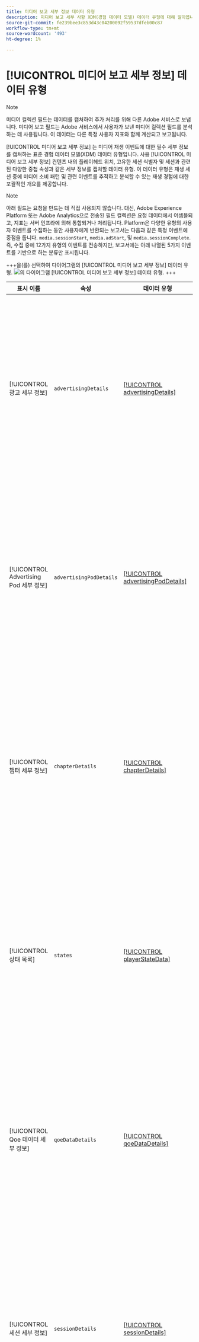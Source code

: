 ```yaml
---
title: 미디어 보고 세부 정보 데이터 유형
description: 미디어 보고 세부 사항 XDM(경험 데이터 모델) 데이터 유형에 대해 알아봅니다.
source-git-commit: fe239bee3c853d43c04200092f59537dfeb00c87
workflow-type: tm+mt
source-wordcount: '493'
ht-degree: 1%

---
```


# [!UICONTROL 미디어 보고 세부 정보] 데이터 유형

>[!NOTE]
>
>미디어 컬렉션 필드는 데이터를 캡처하여 추가 처리를 위해 다른 Adobe 서비스로 보냅니다. 미디어 보고 필드는 Adobe 서비스에서 사용자가 보낸 미디어 컬렉션 필드를 분석하는 데 사용됩니다. 이 데이터는 다른 특정 사용자 지표와 함께 계산되고 보고됩니다.

[!UICONTROL 미디어 보고 세부 정보] 는 미디어 재생 이벤트에 대한 필수 세부 정보를 캡처하는 표준 경험 데이터 모델(XDM) 데이터 유형입니다. 사용 [!UICONTROL 미디어 보고 세부 정보] 컨텐츠 내의 플레이헤드 위치, 고유한 세션 식별자 및 세션과 관련된 다양한 중첩 속성과 같은 세부 정보를 캡처할 데이터 유형. 이 데이터 유형은 재생 세션 중에 미디어 소비 패턴 및 관련 이벤트를 추적하고 분석할 수 있는 재생 경험에 대한 포괄적인 개요를 제공합니다.

>[!NOTE]
>
>아래 필드는 요청을 만드는 데 직접 사용되지 않습니다. 대신, Adobe Experience Platform 또는 Adobe Analytics으로 전송된 필드 컬렉션은 요청 데이터에서 어셈블되고, 지표는 서버 인프라에 의해 통합되거나 처리됩니다. Platform은 다양한 유형의 사용자 이벤트를 수집하는 동안 사용자에게 반환되는 보고서는 다음과 같은 특정 이벤트에 중점을 둡니다. `media.sessionStart`, `media.adStart`, 및 `media.sessionComplete`. 즉, 수집 중에 12가지 유형의 이벤트를 전송하지만, 보고서에는 아래 나열된 5가지 이벤트를 기반으로 하는 분류만 표시됩니다.

+++을(를) 선택하여 다이어그램의 [!UICONTROL 미디어 보고 세부 정보] 데이터 유형.
![의 다이어그램 [!UICONTROL 미디어 보고 세부 정보] 데이터 유형.](../images/data-types/media-reporting-details.png)
+++

| 표시 이름 | 속성 | 데이터 유형 | 설명 |
| --------------------- | --------------- | --------- | ----------- |
| [!UICONTROL 광고 세부 정보] | `advertisingDetails` | [[!UICONTROL advertisingDetails]](./advertising-details-reporting.md) | 광고 세부정보 는 경험 이벤트 동안 광고 활동과 관련된 특정 정보를 의미합니다. 여기에는 광고 메타데이터, 타깃팅 세부 사항 및 성능 지표가 포함됩니다. |
| [!UICONTROL Advertising Pod 세부 정보] | `advertisingPodDetails` | [[!UICONTROL advertisingPodDetails]](./advertising-pod-details-reporting.md) | 광고 Pod 세부 정보에는 경험 이벤트 내의 광고 Pod에 대한 정보가 포함되어 있습니다. 광고 시퀀스, 콘텐츠 및 참여 지표에 대한 통찰력을 제공합니다. |
| [!UICONTROL 챕터 세부 정보] | `chapterDetails` | [[!UICONTROL chapterDetails]](./chapter-details-reporting.md) | 챕터 세부 정보 는 챕터 또는 컨텐츠의 세그먼트화된 부분과 관련된 데이터를 캡처합니다. 챕터 마커, 타임라인 및 관련 메타데이터에 대한 정보를 제공합니다. |
| [!UICONTROL 상태 목록] | `states` | [[!UICONTROL playerStateData]](./player-state-data-reporting.md) | 상태 속성은 경험 이벤트 전체에서 다양한 상태를 캡처하는 배열입니다. 이 속성은 재생, 사용자 작업 또는 콘텐츠 변경에 대한 순차적 데이터를 제공합니다. |
| [!UICONTROL Qoe 데이터 세부 정보] | `qoeDataDetails` | [[!UICONTROL qoeDataDetails]](./qoe-data-details-reporting.md) | QoE(체감 품질) 데이터 세부 정보 는 성능 관련 지표 및 사용자 경험 데이터를 캡처합니다. 품질, 응답성 및 사용자 상호 작용에 대한 통찰력을 제공합니다. |
| [!UICONTROL 세션 세부 정보] | `sessionDetails` | [[!UICONTROL sessionDetails]](./session-details-reporting.md) | 세션 세부 정보는 경험 이벤트와 관련된 포괄적인 정보를 포함하며, 사용자 상호 작용, 기간 및 재생 세션과 관련된 컨텍스트 데이터에 대한 통찰력을 제공합니다. |
| [!UICONTROL 사용자 지정 메타데이터] | `customMetadata` | [[!UICONTROL customMetadataDetails]](./custom-metadata-details-reporting.md) | 사용자 지정 메타데이터에는 경험 이벤트와 관련된 사용자 정의 메타데이터 또는 추가 메타데이터가 포함됩니다. 이 메타데이터를 사용하면 개인화된 데이터 또는 특정 데이터를 이벤트 컨텍스트에 포함할 수 있습니다. |
| [!UICONTROL 플레이헤드] | `playhead` | 정수 | 플레이헤드는 미디어 콘텐츠 내의 현재 재생 위치를 나타냅니다. 라이브 콘텐츠의 경우, 그 날의 현재 초(0 &lt;= 플레이헤드 &lt; 86400)를 나타냅니다. 기록된 콘텐츠의 경우, 콘텐츠 지속 시간의 현재 초(0 &lt;= 플레이헤드 &lt; 콘텐츠 길이)를 반영합니다. |

{style="table-layout:auto"}
